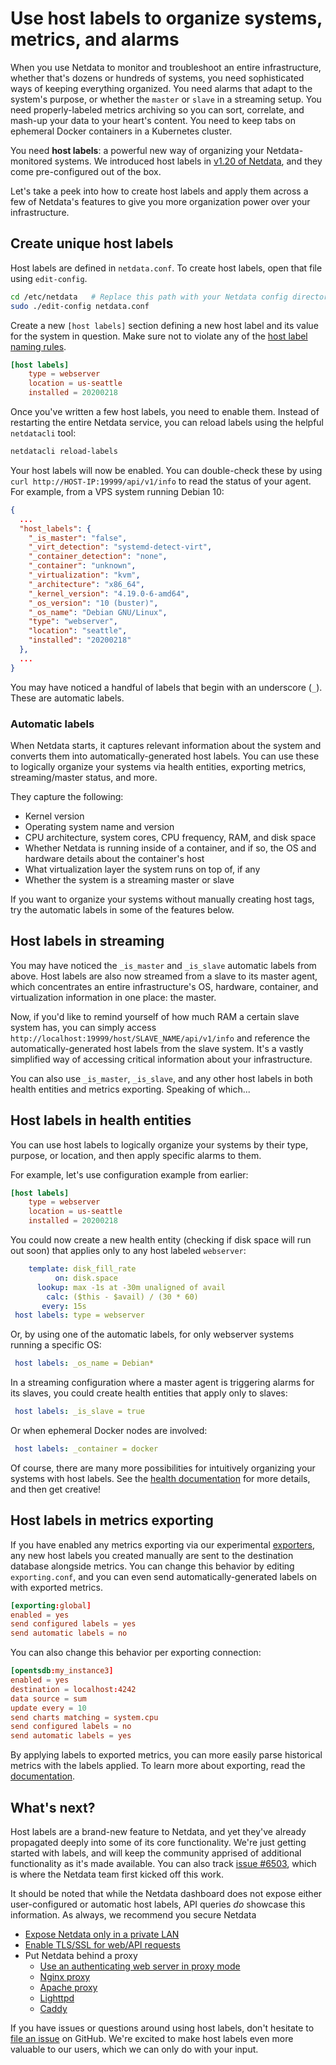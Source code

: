 # Use host labels to organize systems, metrics, and alarms

When you use Netdata to monitor and troubleshoot an entire infrastructure, whether that's dozens or hundreds of systems,
you need sophisticated ways of keeping everything organized. You need alarms that adapt to the system's purpose, or
whether the `master` or `slave` in a streaming setup. You need properly-labeled metrics archiving so you can sort,
correlate, and mash-up your data to your heart's content. You need to keep tabs on ephemeral Docker containers in a
Kubernetes cluster.

You need **host labels**: a powerful new way of organizing your Netdata-monitored systems. We introduced host labels in
[v1.20 of Netdata](https://blog.netdata.cloud/posts/release-1.20/), and they come pre-configured out of the box.

Let's take a peek into how to create host labels and apply them across a few of Netdata's features to give you more
organization power over your infrastructure.

## Create unique host labels

Host labels are defined in `netdata.conf`. To create host labels, open that file using `edit-config`.

```bash
cd /etc/netdata   # Replace this path with your Netdata config directory, if different
sudo ./edit-config netdata.conf
```

Create a new `[host labels]` section defining a new host label and its value for the system in question. Make sure not to violate any of the [host label naming rules](../configuration-guide.md#netdata-labels).

```conf
[host labels]
    type = webserver
    location = us-seattle
    installed = 20200218
```

Once you've written a few host labels, you need to enable them. Instead of restarting the entire Netdata service, you
can reload labels using the helpful `netdatacli` tool:

```bash
netdatacli reload-labels
```

Your host labels will now be enabled. You can double-check these by using `curl http://HOST-IP:19999/api/v1/info` to
read the status of your agent. For example, from a VPS system running Debian 10:

```json
{
  ...
  "host_labels": {
    "_is_master": "false",
    "_virt_detection": "systemd-detect-virt",
    "_container_detection": "none",
    "_container": "unknown",
    "_virtualization": "kvm",
    "_architecture": "x86_64",
    "_kernel_version": "4.19.0-6-amd64",
    "_os_version": "10 (buster)",
    "_os_name": "Debian GNU/Linux",
    "type": "webserver",
    "location": "seattle",
    "installed": "20200218"
  },
  ...
}
```

You may have noticed a handful of labels that begin with an underscore (`_`). These are automatic labels.

### Automatic labels

When Netdata starts, it captures relevant information about the system and converts them into automatically-generated
host labels. You can use these to logically organize your systems via health entities, exporting metrics,
streaming/master status, and more.

They capture the following:

-   Kernel version
-   Operating system name and version
-   CPU architecture, system cores, CPU frequency, RAM, and disk space
-   Whether Netdata is running inside of a container, and if so, the OS and hardware details about the container's host
-   What virtualization layer the system runs on top of, if any
-   Whether the system is a streaming master or slave

If you want to organize your systems without manually creating host tags, try the automatic labels in some of the
features below.

## Host labels in streaming

You may have noticed the `_is_master` and `_is_slave` automatic labels from above. Host labels are also now streamed
from a slave to its master agent, which concentrates an entire infrastructure's OS, hardware, container, and
virtualization information in one place: the master.

Now, if you'd like to remind yourself of how much RAM a certain slave system has, you can simply access
`http://localhost:19999/host/SLAVE_NAME/api/v1/info` and reference the automatically-generated host labels from the
slave system. It's a vastly simplified way of accessing critical information about your infrastructure.

You can also use `_is_master`, `_is_slave`, and any other host labels in both health entities and metrics exporting.
Speaking of which...

## Host labels in health entities

You can use host labels to logically organize your systems by their type, purpose, or location, and then apply specific
alarms to them.

For example, let's use configuration example from earlier:

```conf
[host labels]
    type = webserver
    location = us-seattle
    installed = 20200218
```

You could now create a new health entity (checking if disk space will run out soon) that applies only to any host
labeled `webserver`:

```yaml
    template: disk_fill_rate
          on: disk.space
      lookup: max -1s at -30m unaligned of avail
        calc: ($this - $avail) / (30 * 60)
       every: 15s
 host labels: type = webserver
```

Or, by using one of the automatic labels, for only webserver systems running a specific OS:

```yaml
 host labels: _os_name = Debian*
```

In a streaming configuration where a master agent is triggering alarms for its slaves, you could create health entities
that apply only to slaves:

```yaml
 host labels: _is_slave = true
```

Or when ephemeral Docker nodes are involved:

```yaml
 host labels: _container = docker
```

Of course, there are many more possibilities for intuitively organizing your systems with host labels. See the [health
documentation](../../health/REFERENCE.md#alarm-line-host-labels) for more details, and then get creative!

## Host labels in metrics exporting

If you have enabled any metrics exporting via our experimental [exporters](../../exporting/README.md), any new host
labels you created manually are sent to the destination database alongside metrics. You can change this behavior by
editing `exporting.conf`, and you can even send automatically-generated labels on with exported metrics.

```conf
[exporting:global]
enabled = yes
send configured labels = yes
send automatic labels = no
```

You can also change this behavior per exporting connection:

```conf
[opentsdb:my_instance3]
enabled = yes
destination = localhost:4242
data source = sum
update every = 10
send charts matching = system.cpu
send configured labels = no
send automatic labels = yes
```

By applying labels to exported metrics, you can more easily parse historical metrics with the labels applied. To learn
more about exporting, read the [documentation](../../exporting/README.md).

## What's next?

Host labels are a brand-new feature to Netdata, and yet they've already propagated deeply into some of its core
functionality. We're just getting started with labels, and will keep the community apprised of additional functionality
as it's made available. You can also track [issue #6503](https://github.com/netdata/netdata/issues/6503), which is where
the Netdata team first kicked off this work.

It should be noted that while the Netdata dashboard does not expose either user-configured or automatic host labels, API
queries _do_ showcase this information. As always, we recommend you secure Netdata 

-   [Expose Netdata only in a private LAN](../netdata-security.md#expose-netdata-only-in-a-private-lan)
-   [Enable TLS/SSL for web/API requests](../../web/server/README.md#enabling-tls-support)
-   Put Netdata behind a proxy
    -   [Use an authenticating web server in proxy
        mode](../netdata-security.md#use-an-authenticating-web-server-in-proxy-mode)
    -   [Nginx proxy](../Running-behind-nginx.md)
    -   [Apache proxy](../Running-behind-apache.md)
    -   [Lighttpd](../Running-behind-lighttpd.md)
    -   [Caddy](../Running-behind-caddy.md)

If you have issues or questions around using host labels, don't hesitate to [file an
issue](https://github.com/netdata/netdata/issues/new?labels=bug%2C+needs+triage&template=bug_report.md) on GitHub. We're
excited to make host labels even more valuable to our users, which we can only do with your input.
